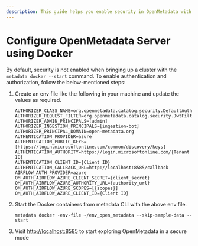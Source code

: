 ```yaml
---
description: This guide helps you enable security in OpenMetadata with Docker
---
```


# Configure OpenMetadata Server using Docker

By default, security is not enabled when bringing up a cluster with the `metadata docker --start` command. To enable authentication and authorization, follow the below-mentioned steps:

1.  Create an env file like the following in your machine and update the values as required.&#x20;

    ```
    AUTHORIZER_CLASS_NAME=org.openmetadata.catalog.security.DefaultAuthorizer
    AUTHORIZER_REQUEST_FILTER=org.openmetadata.catalog.security.JwtFilter
    AUTHORIZER_ADMIN_PRINCIPALS=[admin]
    AUTHORIZER_INGESTION_PRINCIPALS=[ingestion-bot]
    AUTHORIZER_PRINCIPAL_DOMAIN=open-metadata.org
    AUTHENTICATION_PROVIDER=azure
    AUTHENTICATION_PUBLIC_KEYS=[https://login.microsoftonline.com/common/discovery/keys]
    AUTHENTICATION_AUTHORITY=https://login.microsoftonline.com/{Tenant ID}
    AUTHENTICATION_CLIENT_ID={Client ID}
    AUTHENTICATION_CALLBACK_URL=http://localhost:8585/callback
    AIRFLOW_AUTH_PROVIDER=azure
    OM_AUTH_AIRFLOW_AZURE_CLIENT_SECRET={client_secret}
    OM_AUTH_AIRFLOW_AZURE_AUTHORITY_URL={authority_url}
    OM_AUTH_AIRFLOW_AZURE_SCOPES=[{scopes}]
    OM_AUTH_AIRFLOW_AZURE_CLIENT_ID={Client ID}
    ```
2.  Start the Docker containers from metadata CLI with the above env file.

    ```
    metadata docker -env-file ~/env_open_metadata --skip-sample-data --start
    ```
3. Visit [http://localhost:8585](http://localhost:8585) to start exploring OpenMetadata in a secure mode
